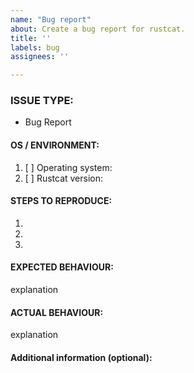 ```yaml
---
name: "Bug report"
about: Create a bug report for rustcat.
title: ''
labels: bug
assignees: ''

---
```


<!---
1. Verify first that your issue/request is not already reported on GitHub.

2. PLEASE FILL OUT ALL REQUIRED INFORMATION BELOW! Otherwise it might take more time to properly handle this bug report.
-->

### ISSUE TYPE:
 - Bug Report


#### OS / ENVIRONMENT:
1. [ ] Operating system: 
2. [ ] Rustcat version:

#### STEPS TO REPRODUCE:
1.
2.
3.

#### EXPECTED BEHAVIOUR:
explanation

#### ACTUAL BEHAVIOUR:
explanation

#### Additional information (optional):
